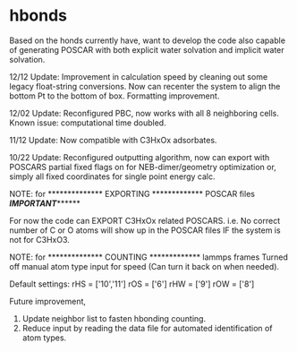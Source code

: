 # hbonds
Based on the honds currently have,
want to develop the code also capable of
generating POSCAR with both explicit water solvation
and implicit water solvation. 

12/12 Update:	Improvement in calculation speed by cleaning out some legacy float-string conversions.
				Now can recenter the system to align the bottom Pt to the bottom of box.
				Formatting improvement.

12/02 Update:	Reconfigured PBC, now works with all 8 neighboring cells.
				Known issue: computational time doubled.

11/12 Update:	Now compatible with C3HxOx adsorbates.

10/22 Update: 	Reconfigured outputting algorithm, now can export with POSCARS
				partial fixed flags on for NEB-dimer/geometry optimization
				or,
				simply all fixed coordinates for single point energy calc.

NOTE: for **************   EXPORTING   ************* POSCAR files
*****************************IMPORTANT***********************************

For now the code can EXPORT C3HxOx related POSCARS.
   i.e. No correct number of C or O atoms will show up
        in the POSCAR files IF the system is not for C3HxO3.

NOTE: for **************   COUNTING   ************* lammps frames
 Turned off manual atom type input for speed
   (Can turn it back on when needed).

   Default settings:
rHS = ['10','11']
rOS = ['6']
rHW = ['9']
rOW = ['8']

Future improvement,
1. Update neighbor list to fasten hbonding counting.
2. Reduce input by reading the data file for automated identification of atom types.